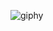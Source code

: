 ![giphy](https://user-images.githubusercontent.com/126620439/222127244-0e1b2fe6-052e-4ec5-9244-3a47486ff3a5.gif)
